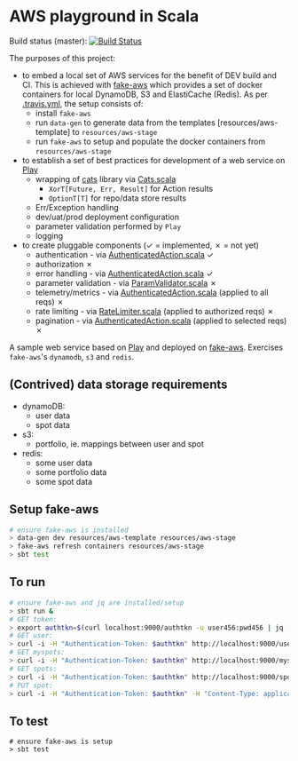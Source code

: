 AWS playground in Scala
=======================

Build status (master): [![Build Status](https://travis-ci.org/konrads/scala-aws-pl.svg?branch=master)](https://travis-ci.org/konrads/scala-aws-pl)

The purposes of this project:

* to embed a local set of AWS services for the benefit of DEV build and CI. This is achieved with [fake-aws](https://github.com/konrads/fake-aws) which provides a set of docker containers for local DynamoDB, S3 and ElastiCache (Redis). As per [.travis.yml](https://raw.github.com/konrads/scala-aws-pl/master/.travis.yml), the setup consists of:
  * install `fake-aws`
  * run `data-gen` to generate data from the templates [resources/aws-template] to `resources/aws-stage`
  * run `fake-aws` to setup and populate the docker containers from `resources/aws-stage` 
* to establish a set of best practices for development of a web service on [Play](https://github.com/playframework/playframework)
  * wrapping of [cats](https://github.com/typelevel/cats) library via [Cats.scala](app/aws_pl/util/Cats.scala)
    * `XorT[Future, Err, Result]` for Action results
    * `OptionT[T]` for repo/data store results
  * Err/Exception handling
  * dev/uat/prod deployment configuration
  * parameter validation performed by `Play`
  * logging
* to create pluggable components (✓ = implemented, ✗ = not yet)
  * authentication - via [AuthenticatedAction.scala](app/aws_pl/util/AuthenticatedAction.scala) ✓
  * authorization ✗
  * error handling - via [AuthenticatedAction.scala](app/aws_pl/util/AuthenticatedAction.scala) ✓
  * parameter validation  - via [ParamValidator.scala](app/aws_pl/validate/ParamValidator.scala) ✗
  * telemetry/metrics - via [AuthenticatedAction.scala](app/aws_pl/metrics/MetricsFilter.scala) (applied to all reqs) ✗
  * rate limiting - via [RateLimiter.scala](app/aws_pl/ratelimit/RateLimiter.scala) (applied to authorized reqs) ✗
  * pagination - via [AuthenticatedAction.scala](app/aws_pl/util/PaginationAction.scala) (applied to selected reqs) ✗

A sample web service based on [Play](https://github.com/playframework/playframework) and deployed on [fake-aws](https://github.com/konrads/fake-aws).
Exercises `fake-aws`'s `dynamodb`, `s3` and `redis`.

(Contrived) data storage requirements
-------------------------------------
* dynamoDB:
  * user data
  * spot data
* s3:
  * portfolio, ie. mappings between user and spot
* redis:
  * some user data
  * some portfolio data
  * some spot data

Setup fake-aws
--------------
```bash
# ensure fake-aws is installed
> data-gen dev resources/aws-template resources/aws-stage
> fake-aws refresh containers resources/aws-stage
> sbt test
```

To run
------
```bash
# ensure fake-aws and jq are installed/setup
> sbt run &
# GET token:
> export authtkn=$(curl localhost:9000/authtkn -u user456:pwd456 | jq --raw-output '.["Authentication-Token"]')
# GET user:
> curl -i -H "Authentication-Token: $authtkn" http://localhost:9000/user
# GET myspots:
> curl -i -H "Authentication-Token: $authtkn" http://localhost:9000/myspots\?currency\=USD
# GET spots:
> curl -i -H "Authentication-Token: $authtkn" http://localhost:9000/spots\?tickers\=goog,aapl
# PUT spot:
> curl -i -H "Authentication-Token: $authtkn" -H "Content-Type: application/json" -XPUT -d '{"ticker":"goog","currency":"USD","price":1000.01}' http://localhost:9000/spot
```

To test
-------
```
# ensure fake-aws is setup
> sbt test
```
